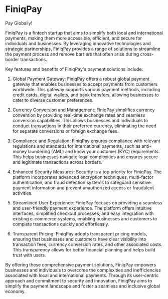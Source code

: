 # FiniqPay
Pay Globally!

FiniqPay is a fintech startup that aims to simplify both local and international payments, making them more accessible, efficient, and secure for individuals and businesses. By leveraging innovative technologies and strategic partnerships, FiniqPay provides a range of solutions to streamline the payment process and remove barriers that often arise during cross-border transactions.

Key features and benefits of FiniqPay's payment solutions include:

1. Global Payment Gateway: FiniqPay offers a robust global payment gateway that enables businesses to accept payments from customers worldwide. This gateway supports various payment methods, including credit cards, digital wallets, and bank transfers, allowing businesses to cater to diverse customer preferences.

2. Currency Conversion and Management: FiniqPay simplifies currency conversion by providing real-time exchange rates and seamless conversion capabilities. This allows businesses and individuals to conduct transactions in their preferred currency, eliminating the need for separate conversions or foreign exchange fees.

3. Compliance and Regulation: FiniqPay ensures compliance with relevant regulations and standards for international payments, such as anti-money laundering (AML) and know your customer (KYC) requirements. This helps businesses navigate legal complexities and ensures secure and legitimate transactions across borders.

4. Enhanced Security Measures: Security is a top priority for FiniqPay. The platform incorporates advanced encryption techniques, multi-factor authentication, and fraud detection systems to safeguard sensitive payment information and prevent unauthorized access or fraudulent activities.

5. Streamlined User Experience: FiniqPay focuses on providing a seamless and user-friendly payment experience. The platform offers intuitive interfaces, simplified checkout processes, and easy integration with existing e-commerce systems, enabling businesses and customers to complete transactions quickly and effortlessly.

6. Transparent Pricing: FiniqPay adopts transparent pricing models, ensuring that businesses and customers have clear visibility into transaction fees, currency conversion rates, and other associated costs. This transparency allows for better financial planning and helps build trust with users.

By offering these comprehensive payment solutions, FiniqPay empowers businesses and individuals to overcome the complexities and inefficiencies associated with local and international payments. Through its user-centric approach and commitment to security and innovation, FiniqPay aims to simplify the payment landscape and foster a seamless and inclusive global economy.

